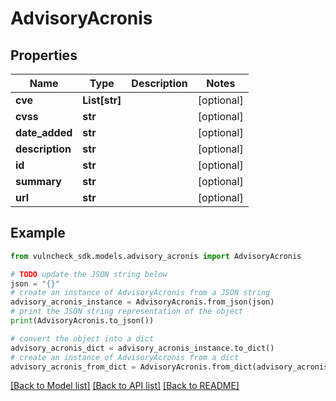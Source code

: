 # AdvisoryAcronis


## Properties

Name | Type | Description | Notes
------------ | ------------- | ------------- | -------------
**cve** | **List[str]** |  | [optional] 
**cvss** | **str** |  | [optional] 
**date_added** | **str** |  | [optional] 
**description** | **str** |  | [optional] 
**id** | **str** |  | [optional] 
**summary** | **str** |  | [optional] 
**url** | **str** |  | [optional] 

## Example

```python
from vulncheck_sdk.models.advisory_acronis import AdvisoryAcronis

# TODO update the JSON string below
json = "{}"
# create an instance of AdvisoryAcronis from a JSON string
advisory_acronis_instance = AdvisoryAcronis.from_json(json)
# print the JSON string representation of the object
print(AdvisoryAcronis.to_json())

# convert the object into a dict
advisory_acronis_dict = advisory_acronis_instance.to_dict()
# create an instance of AdvisoryAcronis from a dict
advisory_acronis_from_dict = AdvisoryAcronis.from_dict(advisory_acronis_dict)
```
[[Back to Model list]](../README.md#documentation-for-models) [[Back to API list]](../README.md#documentation-for-api-endpoints) [[Back to README]](../README.md)


